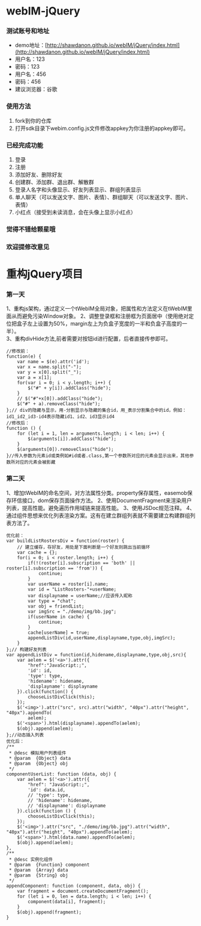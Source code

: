 # webIM-jQuery
### 测试账号和地址
* demo地址：[http://shawdanon.github.io/webIM/jQuery/index.html](http://shawdanon.github.io/webIM/jQuery/index.html)
* 用户名：123 
* 密码：123 
* 用户名：456 
* 密码：456 
* 建议浏览器：谷歌
### 使用方法
1. fork到你的仓库
2. 打开sdk目录下webim.config.js文件修改appkey为你注册的appkey即可。
### 已经完成功能
1. 登录
2. 注册
3. 添加好友、删除好友
4. 创建群、添加群、退出群、解散群
5. 登录人名字和头像显示、好友列表显示、群组列表显示
6. 单人聊天（可以发送文字、图片、表情）、群组聊天（可以发送文字、图片、表情）
7. 小红点（接受到未读消息，会在头像上显示小红点）
### 觉得不错给颗星哦
### 欢迎提修改意见
# 重构jQuery项目
### 第一天
1、重构js架构，通过定义一个tWebIM全局对象，把属性和方法定义在tWebIM里面从而避免污染Window对象。
2、调整登录框和注册框为页面居中（使用绝对定位把盒子左上设置为50%，margin左上为负盒子宽度的一半和负盒子高度的一半）。  
3、重构divHide方法,前者需要对按钮id进行配置，后者直接传参即可。
```
//修改前：
function(e) {
	var name = $(e).attr('id');
	var x = name.split("-");
	var y = x[0].split("_");
	var a = x[1];
	for(var i = 0; i < y.length; i++) {
		$("#" + y[i]).addClass("hide");
	}
	// $("#"+x[0]).addClass("hide");
	$("#" + a).removeClass("hide");
};// div的隐藏与显示，用-分割显示与隐藏的集合id，用_表示分割集合中的id，例如：id1_id2_id3-id4表示隐藏id1、id2、id3显示id4
//修改后：
function () {
    for (let i = 1, len = arguments.length; i < len; i++) {
        $(arguments[i]).addClass("hide");
    }
    $(arguments[0]).removeClass("hide");
}//传入参数为元素id或类例如#id或者.class,第一个参数所对应的元素会显示出来，其他参数所对应的元素会被影藏
```
### 第二天
1、增加tWebIM的命名空间，对方法属性分类。property保存属性，easemob保存环信接口，dom保存页面操作方法。
2、使用DocumentFragment来渲染用户列表，提高性能。避免遍历作用域链来提高性能。
3、使用JSDoc规范注释。
4、通过组件思想来优化列表渲染方案。这有在建立群组列表就不需要建立构建群组列表方法了。
```
优化前：
var buildListRostersDiv = function(roster) {
    // 建立缓存，存好友，用处是下面判断是一个好友则跳出当前循环
    var cache = {};
    for(i = 0; i < roster.length; i++) {
        if(!(roster[i].subscription == 'both' || roster[i].subscription == 'from')) {
            continue;
        }
        var userName = roster[i].name;
        var id = "ListRosters-"+userName;
        var displayname = userName;//应该传入昵称
        var type = "chat";
        var obj = friendList;
        var imgSrc = "./demo/img/bb.jpg";
        if(userName in cache) {
            continue;
        }
        cache[userName] = true;
        appendListDiv(id,userName,displayname,type,obj,imgSrc);
    }
};// 构建好友列表
var appendListDiv = function(id,hidename,displayname,type,obj,src){
    var aelem = $('<a>').attr({
        "href":"JavaScript:;",
        'id': id,
        'type': type,
        'hidename': hidename,
        'displayname': displayname
    }).click(function() {
        chooseListDivClick(this);
    });
    $('<img>').attr("src", src).attr("width", "40px").attr("height", "40px").appendTo(
        aelem);
    $('<span>').html(displayname).appendTo(aelem);
    $(obj).append(aelem);
};//动态插入列表
优化后：
/**
 * @desc 模拟用户列表组件 
 * @param  {Object} data
 * @param  {Object} obj
 */
componentUserList: function (data, obj) {
    var aelem = $('<a>').attr({
        "href": "JavaScript:;",
        'id': data.id,
        // 'type': type,
        // 'hidename': hidename,
        // 'displayname': displayname
    }).click(function () {
        chooseListDivClick(this);
    });
    $('<img>').attr("src", "./demo/img/bb.jpg").attr("width", "40px").attr("height", "40px").appendTo(aelem);
    $('<span>').html(data.name).appendTo(aelem);
    $(obj).append(aelem);
},
/**
 * @desc 实例化组件 
 * @param  {Function} component
 * @param  {Array} data
 * @param  {String} obj
 */
appendComponent: function (component, data, obj) {
    var fragment = document.createDocumentFragment();
    for (let i = 0, len = data.length; i < len; i++) {
        component(data[i], fragment);
    }
    $(obj).append(fragment);
}
```

